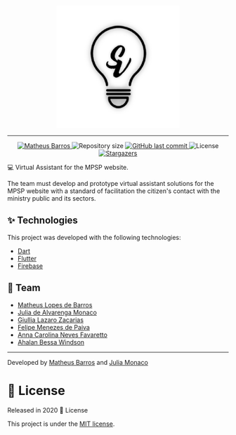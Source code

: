 <p align="center">
   <img src="./assets/images/black_logo.png" alt="srvc" width="280"/>
</p>

---

<p align="center">	
   <a href="https://www.linkedin.com/in/matheus-barros-a1646715a/">
      <img alt="Matheus Barros" src="https://img.shields.io/badge/-Matheus Barros-red?style=flat&logo=Linkedin&logoColor=white" />
   </a>
  <img alt="Repository size" src="https://img.shields.io/github/repo-size/Math-Barros/project_mpsp?color=red">

  <a href="https://github.com/Math-Barros/project_mpsp/commits/master">
    <img alt="GitHub last commit" src="https://img.shields.io/github/last-commit/Math-Barros/project_mpsp?color=red">
  </a> 
  <img alt="License" src="https://img.shields.io/badge/license-MIT-red">
  <a href="https://github.com/Math-Barros/project_mpsp/stargazers">
    <img alt="Stargazers" src="https://img.shields.io/github/stars/Math-Barros/project_mpsp?color=red&logo=github">
  </a>
</p>

:computer: Virtual Assistant for the MPSP website.

The team must develop and prototype virtual assistant solutions for the
MPSP website with a standard of facilitation the citizen's contact with the ministry
public and its sectors.

## :sparkles: Technologies

This project was developed with the following technologies:

- [Dart](https://dart.dev/)
- [Flutter](https://flutter.dev/)
- [Firebase](https://firebase.google.com/?hl=pt-br)

## :busts_in_silhouette: Team

- [Matheus Lopes de Barros](https://github.com/Math-Barros) 
- [Julia de Alvarenga Monaco](https://github.com/juliamonaco)
- [Giullia Lazaro Zacarias](https://github.com/gzacarias)
- [Felipe Menezes de Paiva](https://github.com/DevFelipe-Mene)
- [Anna Carolina Neves Favaretto]()
- [Ahalan Bessa Windson ](https://github.com/dasij)

---

Developed by [Matheus Barros](https://github.com/Math-Barros) and [Julia Monaco](https://github.com/juliamonaco)

# :closed_book: License

Released in 2020 :closed_book: License

This project is under the [MIT license](./LICENSE).


